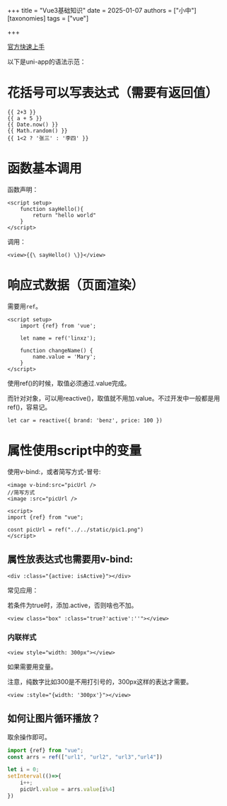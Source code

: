 +++
title = "Vue3基础知识"
date = 2025-01-07
authors = ["小中"]
[taxonomies]
tags = ["vue"]

+++

[官方快速上手](https://cn.vuejs.org/guide/quick-start.html)

以下是uni-app的语法示范：

# 花括号可以写表达式（需要有返回值）

```vue
{{ 2+3 }}
{{ a + 5 }}
{{ Date.now() }}
{{ Math.random() }}
{{ 1<2 ? '张三' : '李四' }}
```

# 函数基本调用

函数声明：

```vue
<script setup>
	function sayHello(){
		return "hello world"
	}
</script>
```

调用：

```vue
<view>{{\ sayHello() \}}</view>
```

# 响应式数据（页面渲染）

需要用`ref`。

```vue
<script setup>
	import {ref} from 'vue';

	let name = ref('linxz');

	function changeName() {
		name.value = 'Mary'; 
	}
</script>
```

使用ref()的时候，取值必须通过.value完成。

而针对对象，可以用reactive()，取值就不用加.value。不过开发中一般都是用ref()，容易记。

```vue
let car = reactive({ brand: 'benz', price: 100 })
```

# 属性使用script中的变量

使用v-bind:，或者简写方式-冒号:

```vue
<image v-bind:src="picUrl />
//简写方式
<image :src="picUrl />

<script>
import {ref} from "vue";

cosnt picUrl = ref("../../static/pic1.png")
</script>
```

## 属性放表达式也需要用v-bind:

```vue
<div :class="{active: isActive}"></div>
```

常见应用：

若条件为true时，添加.active，否则啥也不加。

```vue
<view class="box" :class="true?'active':''"></view>
```

### 内联样式

```vue
<view style="width: 300px"></view>
```

如果需要用变量。

注意，纯数字比如300是不用打引号的，300px这样的表达才需要。

```vue
<view :style="{width: '300px'}"></view>
```

## 如何让图片循环播放？

取余操作即可。

```js
import {ref} from "vue";
const arrs = ref(["url1", "url2", "url3","url4"])

let i = 0;
setInterval(()=>{
	i++;
	picUrl.value = arrs.value[i%4]
})
```

